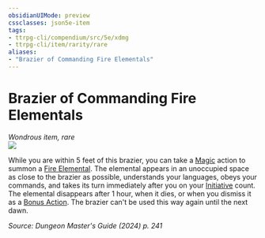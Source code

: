 ```yaml
---
obsidianUIMode: preview
cssclasses: json5e-item
tags:
- ttrpg-cli/compendium/src/5e/xdmg
- ttrpg-cli/item/rarity/rare
aliases: 
- "Brazier of Commanding Fire Elementals"
---
```

# Brazier of Commanding Fire Elementals
*Wondrous item, rare*  
![](2-Mechanics/CLI/items/img/brazier-of-commanding-fire-elementals.webp#right)


While you are within 5 feet of this brazier, you can take a [Magic](2-Mechanics/CLI/rules/actions.md#Magic) action to summon a [Fire Elemental](2-Mechanics/CLI/bestiary/elemental/fire-elemental-xmm.md). The elemental appears in an unoccupied space as close to the brazier as possible, understands your languages, obeys your commands, and takes its turn immediately after you on your [Initiative](2-Mechanics/CLI/rules/variant-rules/initiative-xphb.md) count. The elemental disappears after 1 hour, when it dies, or when you dismiss it as a [Bonus Action](2-Mechanics/CLI/rules/variant-rules/bonus-action-xphb.md). The brazier can't be used this way again until the next dawn.

*Source: Dungeon Master's Guide (2024) p. 241*